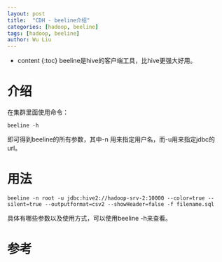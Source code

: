 ```yaml
---
layout: post
title:  "CDH - beeline介绍"
categories: [hadoop, beeline]
tags: [hadoop, beeline]
author: Wu Liu
---
```


* content
{:toc}
beeline是hive的客户端工具，比hive更强大好用。




# 介绍
在集群里面使用命令：
```
beeline -h
```
即可得到beeline的所有参数，其中-n 用来指定用户名，而-u用来指定jdbc的url。

# 用法
```
beeline -n root -u jdbc:hive2://hadoop-srv-2:10000 --color=true --silent=true --outputformat=csv2 --showHeader=false -f filename.sql
```

具体有哪些参数以及使用方式，可以使用beeline -h来查看。

# 参考
